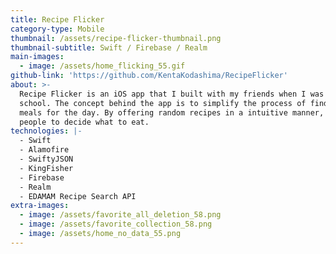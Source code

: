 ```yaml
---
title: Recipe Flicker
category-type: Mobile
thumbnail: /assets/recipe-flicker-thumbnail.png
thumbnail-subtitle: Swift / Firebase / Realm
main-images:
  - image: /assets/home_flicking_55.gif
github-link: 'https://github.com/KentaKodashima/RecipeFlicker'
about: >-
  Recipe Flicker is an iOS app that I built with my friends when I was in
  school. The concept behind the app is to simplify the process of finding the
  meals for the day. By offering random recipes in a intuitive manner, it helps
  people to decide what to eat.
technologies: |-
  - Swift
  - Alamofire
  - SwiftyJSON
  - KingFisher
  - Firebase
  - Realm
  - EDAMAM Recipe Search API
extra-images:
  - image: /assets/favorite_all_deletion_58.png
  - image: /assets/favorite_collection_58.png
  - image: /assets/home_no_data_55.png
---
```


